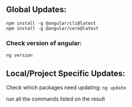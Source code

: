 ## Global Updates:
```
npm install -g @angular/cli@latest
npm install -g @angular/core@latest
```

### Check version of angular:
```ng version```

## Local/Project Specific Updates:

Check which packages need updating:
```ng update```

run all the commands listed on the result
